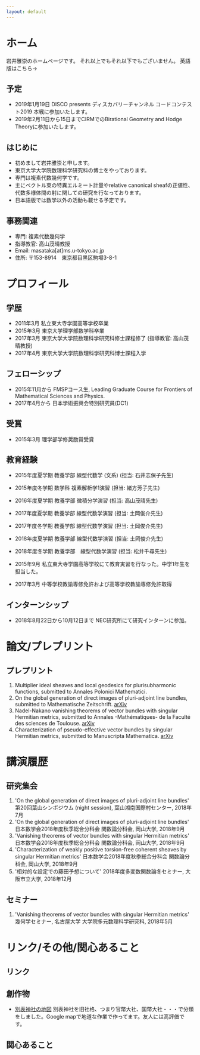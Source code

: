 ```yaml
---
layout: default
---
```


# ホーム
岩井雅崇のホームページです。
それ以上でもそれ以下でもございません。
英語版はこちら→
## 予定
- 2019年1月19日 DISCO presents ディスカバリーチャンネル コードコンテスト2019 本戦に参加いたします。
- 2019年2月11日から15日までCIRMでのBirational Geometry and Hodge Theoryに参加いたします。

## はじめに
- 初めまして岩井雅崇と申します。
- 東京大学大学院数理科学研究科の博士をやっております。
- 専門は複素代数幾何学です。
- 主にベクトル束の特異エルミート計量やrelative canonical sheafの正値性、代数多様体間の射に関しての研究を行なっております。
- 日本語版では数学以外の活動も載せる予定です。

## 事務関連

- 専門: 複素代数幾何学
- 指導教官: 高山茂晴教授
- Email: masataka[at]ms.u-tokyo.ac.jp
- 住所: 〒153-8914　東京都目黒区駒場3-8-1

# プロフィール

## 学歴
- 2011年3月 私立東大寺学園高等学校卒業<!---  - 2011年4月 東京大学理科I類入学-->
- 2015年3月 東京大学理学部数学科卒業<!--- 2015年4月 東京大学大学院数理科学研究科修士課程入学-->
- 2017年3月 東京大学大学院数理科学研究科修士課程修了 (指導教官: 高山茂晴教授)
- 2017年4月 東京大学大学院数理科学研究科博士課程入学

## フェローシップ
- 2015年11月から FMSPコース生, Leading Graduate Course for Frontiers of Mathematical Sciences and Physics.
- 2017年4月から 日本学術振興会特別研究員(DC1)
## 受賞
- 2015年3月 理学部学修奨励賞受賞
## 教育経験
- 2015年度夏学期 教養学部 線型代数学 (文系) (担当: 石井志保子先生)
- 2015年度冬学期 数学科 複素解析学1演習 (担当: 緒方芳子先生)
- 2016年度夏学期 教養学部 微積分学演習
(担当: 高山茂晴先生)
- 2017年度夏学期 教養学部 線型代数学演習
(担当: 土岡俊介先生) 
- 2017年度冬学期 教養学部 線型代数学演習
(担当: 土岡俊介先生) 
- 2018年度夏学期 教養学部 線型代数学演習
(担当: 土岡俊介先生) 
- 2018年度冬学期 教養学部　線型代数学演習
(担当: 松井千尋先生) 

- 2015年9月 私立東大寺学園高等学校にて教育実習を行なった。中学1年生を担当した。
- 2017年3月 中等学校教諭専修免許および高等学校教諭専修免許取得

## インターンシップ
- 2018年8月22日から10月12日まで NEC研究所にて研究インターンに参加。

# 論文/プレプリント

## プレプリント
1. Multiplier ideal sheaves and local geodesics for plurisubharmonic functions, submitted to Annales Polonici Mathematici.
2.  On the global generation of direct images of pluri-adjoint line bundles, submitted to Mathematische Zeitschrift. [arXiv](https://arxiv.org/abs/1712.06293)
3. Nadel-Nakano vanishing theorems of vector bundles with singular Hermitian metrics, submitted to Annales -Mathématiques- de la Faculté des sciences de Toulouse. [arXiv](https://arxiv.org/abs/1802.01794)
4. Characterization of pseudo-effective vector bundles by singular Hermitian metrics, submitted to Manuscripta Mathematica. [arXiv](https://arxiv.org/abs/1804.02146)

# 講演履歴
## 研究集会
1. 'On the global generation of direct images of pluri-adjoint line bundles' 第20回葉山シンポジウム (night session), 葉山湘南国際村センター, 2018年7月
2. 'On the global generation of direct images
of pluri-adjoint line bundles' 日本数学会2018年度秋季総合分科会 関数論分科会, 岡山大学, 2018年9月
3. 'Vanishing theorems of vector bundles with singular Hermitian metrics' 日本数学会2018年度秋季総合分科会 関数論分科会, 岡山大学, 2018年9月
4. 'Characterization of weakly positive torsion-free coherent sheaves by singular Hermitian metrics' 日本数学会2018年度秋季総合分科会 関数論分科会, 岡山大学, 2018年9月
5. '相対的な設定での藤田予想について' 2018年度多変数関数論冬セミナー, 大阪市立大学, 2018年12月
## セミナー
1.  'Vanishing theorems of vector bundles with singular Hermitian metrics' 幾何学セミナー, 名古屋大学 大学院多元数理科学研究科,  2018年5月



# リンク/その他/関心あること
## リンク

## 創作物
-  [別表神社の地図](https://drive.google.com/open?id=1JxWpfm2hv-z9RfYKFUQWAVUPeHI&usp=sharing)
別表神社を旧社格、つまり官幣大社、国幣大社・・・で分類をしました。Google mapで地道な作業で作ってます。友人には高評価です。

## 関心あること




